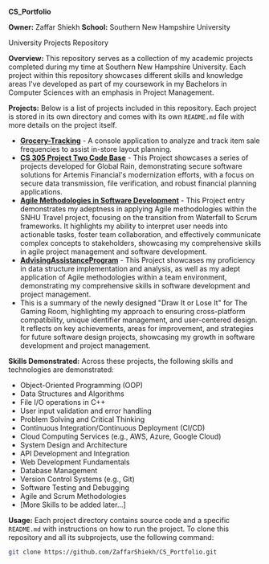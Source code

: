**CS_Portfolio**

**Owner:** Zaffar Shiekh
**School:** Southern New Hampshire University

University Projects Repository

**Overview:**
This repository serves as a collection of my academic projects completed during my time at Southern New Hampshire University. Each project within this repository showcases different skills and knowledge areas I've developed as part of my coursework in my Bachelors in Computer Sciences with an emphasis in Project Management.

**Projects:**
Below is a list of projects included in this repository. Each project is stored in its own directory and comes with its own `README.md` file with more details on the project itself.

- [**Grocery-Tracking**]([./Grocery-Tracking](https://github.com/zaffarshiekh/CS_Portfolio/tree/21cc9e2f53e6266086344c8fed7634fcd826aa84/Grocery-Tracking%20(VS))) - A console application to analyze and track item sale frequencies to assist in-store layout planning.
- [**CS 305 Project Two Code Base**](https://github.com/zaffarshiekh/CS_Portfolio/tree/ffd6d0069291b5d46eabb673c68208a14164285f/CS%20305%20Project%20Two%20Code%20Base) - This Project showcases a series of projects developed for Global Rain, demonstrating secure software solutions for Artemis Financial's modernization efforts, with a focus on secure data transmission, file verification, and robust financial planning applications.
- [**Agile Methodologies in Software Development**](https://github.com/zaffarshiekh/CS_Portfolio/tree/92dfd90a661bdc872f5cbe59af3616214dd4ce5e/Agile%20Methodologies%20in%20Software%20Development%20%E2%80%93%20SNHU%20Travel%20Project) - This Project entry demonstrates my adeptness in applying Agile methodologies within the SNHU Travel project, focusing on the transition from Waterfall to Scrum frameworks. It highlights my ability to interpret user needs into actionable tasks, foster team collaboration, and effectively communicate complex concepts to stakeholders, showcasing my comprehensive skills in agile project management and software development.
- [**AdvisingAssistanceProgram**](AdvisingAssistanceProgram) - This Project showcases my proficiency in data structure implementation and analysis, as well as my adept application of Agile methodologies within a team environment, demonstrating my comprehensive skills in software development and project management.
- This is a summary of the newly designed "Draw It or Lose It" for The Gaming Room, highlighting my approach to ensuring cross-platform compatibility, unique identifier management, and user-centered design. It reflects on key achievements, areas for improvement, and strategies for future software design projects, showcasing my growth in software development and project management.

[//]: # (New Projects to be added.)

**Skills Demonstrated:**
Across these projects, the following skills and technologies are demonstrated:
-	Object-Oriented Programming (OOP)
-	Data Structures and Algorithms
-	File I/O operations in C++
-	User input validation and error handling
-	Problem Solving and Critical Thinking
-	Continuous Integration/Continuous Deployment (CI/CD)
-	Cloud Computing Services (e.g., AWS, Azure, Google Cloud)
-	System Design and Architecture
-	API Development and Integration
-	Web Development Fundamentals
-	Database Management
-	Version Control Systems (e.g., Git)
-	Software Testing and Debugging
-	Agile and Scrum Methodologies
-	[More Skills to be added later...]

**Usage:**
Each project directory contains source code and a specific `README.md` with instructions on how to run the project. To clone this repository and all its subprojects, use the following command:

```bash
git clone https://github.com/ZaffarShiekh/CS_Portfolio.git
